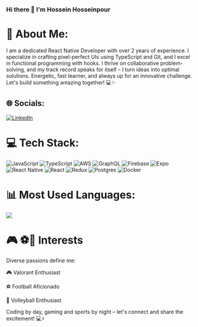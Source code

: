 ### Hi there 👋 I'm Hossein Hosseinpour

# 💫 About Me:
I am a dedicated React Native Developer with over 2 years of experience. I specialize in crafting pixel-perfect UIs using TypeScript and Git, and I excel in functional programming with hooks. I thrive on collaborative problem-solving, and my track record speaks for itself – I turn ideas into optimal solutions. Energetic, fast learner, and always up for an innovative challenge. Let's build something amazing together! 💻✨


## 🌐 Socials:
[![LinkedIn](https://img.shields.io/badge/LinkedIn-%230077B5.svg?logo=linkedin&logoColor=white)](https://linkedin.com/in/www.linkedin.com/in/hosseinhprn) 

# 💻 Tech Stack:
![JavaScript](https://img.shields.io/badge/javascript-%23323330.svg?style=for-the-badge&logo=javascript&logoColor=%23F7DF1E) ![TypeScript](https://img.shields.io/badge/typescript-%23007ACC.svg?style=for-the-badge&logo=typescript&logoColor=white) ![AWS](https://img.shields.io/badge/AWS-%23FF9900.svg?style=for-the-badge&logo=amazon-aws&logoColor=white) ![GraphQL](https://img.shields.io/badge/-GraphQL-E10098?style=for-the-badge&logo=graphql&logoColor=white) ![Firebase](https://img.shields.io/badge/firebase-%23039BE5.svg?style=for-the-badge&logo=firebase) ![Expo](https://img.shields.io/badge/expo-1C1E24?style=for-the-badge&logo=expo&logoColor=#D04A37) ![React Native](https://img.shields.io/badge/react_native-%2320232a.svg?style=for-the-badge&logo=react&logoColor=%2361DAFB) ![React](https://img.shields.io/badge/react-%2320232a.svg?style=for-the-badge&logo=react&logoColor=%2361DAFB) ![Redux](https://img.shields.io/badge/redux-%23593d88.svg?style=for-the-badge&logo=redux&logoColor=white) ![Postgres](https://img.shields.io/badge/postgres-%23316192.svg?style=for-the-badge&logo=postgresql&logoColor=white) ![Docker](https://img.shields.io/badge/docker-%230db7ed.svg?style=for-the-badge&logo=docker&logoColor=white)
# 📊 Most Used Languages:
![](https://github-readme-stats.vercel.app/api/top-langs/?username=hosseinhp1378&theme=dark&hide_border=true&include_all_commits=true&count_private=true&layout=compact)

# 🎮 ⚽🏐 Interests
Diverse passions define me:

🎮 Valorant Enthusiast

⚽ Football Aficionado

🏐 Volleyball Enthusiast

Coding by day, gaming and sports by night – let's connect and share the excitement! 💻⚡
